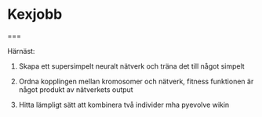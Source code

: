 # Kexjobb
=== 

Härnäst:

1. Skapa ett supersimpelt neuralt nätverk och träna det till något simpelt

2. Ordna kopplingen mellan kromosomer och nätverk, fitness funktionen är något produkt av nätverkets output

3. Hitta lämpligt sätt att kombinera två individer mha pyevolve wikin


